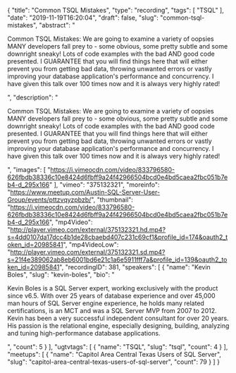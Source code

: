 {
  "title": "Common TSQL Mistakes",
  "type": "recording",
  "tags": [
    "TSQL"
  ],
  "date": "2019-11-19T16:20:04",
  "draft": false,
  "slug": "common-tsql-mistakes",
  "abstract": "<p>Common TSQL Mistakes: We are going to examine a variety of oopsies MANY developers fall prey to - some obvious, some pretty subtle and some downright sneaky! Lots of code examples with the bad AND good code presented. I GUARANTEE that you will find things here that will either prevent you from getting bad data, throwing unwanted errors or vastly improving your database application's performance and concurrency. I have given this talk over 100 times now and it is always very highly rated!</p>",
  "description": "<p>Common TSQL Mistakes: We are going to examine a variety of oopsies MANY developers fall prey to - some obvious, some pretty subtle and some downright sneaky! Lots of code examples with the bad AND good code presented. I GUARANTEE that you will find things here that will either prevent you from getting bad data, throwing unwanted errors or vastly improving your database application's performance and concurrency. I have given this talk over 100 times now and it is always very highly rated!</p>",
  "images": [
    "https://i.vimeocdn.com/video/833796580-626fbdb38336c10e8424d6fbff9a24f42966504bcd0e4bd5caea2fbc051b7eb4-d_295x166"
  ],
  "vimeo": "375132321",
  "moreinfo": "https://www.meetup.com/Austin-SQL-Server-User-Group/events/pttzvqyzpbzb/",
  "thumbnail": "https://i.vimeocdn.com/video/833796580-626fbdb38336c10e8424d6fbff9a24f42966504bcd0e4bd5caea2fbc051b7eb4-d_295x166",
  "mp4Video": "http://player.vimeo.com/external/375132321.hd.mp4?s=4dd0107da17dcc4b1de28cbaebd407c231c69cf1&profile_id=174&oauth2_token_id=20985841",
  "mp4VideoLow": "http://player.vimeo.com/external/375132321.sd.mp4?s=21f4e389062ab8eb6001bd6e21c1a6e5911fff7a&profile_id=139&oauth2_token_id=20985841",
  "recordingID": 381,
  "speakers": [
    {
      "name": "Kevin Boles",
      "slug": "kevin-boles",
      "bio": "<p>Kevin Boles is a SQL Server expert, working exclusively with the product since v6.5. With over 25 years of database experience and over 45,000 man hours of SQL Server engine experience, he holds many related certifications, is an MCT and was a SQL Server MVP from 2007 to 2012. Kevin has been a very successful independent consultant for over 20 years. His passion is the relational engine, especially designing, building, analyzing and tuning high-performance database applications.</p>",
      "count": 5
    }
  ],
  "ugtvtags": [
    {
      "name": "TSQL",
      "slug": "tsql",
      "count": 4
    }
  ],
  "meetups": [
    {
      "name": "Capitol Area Central Texas Users of SQL Server",
      "slug": "capitol-area-central-texas-users-of-sql-server",
      "count": 79
    }
  ]
}